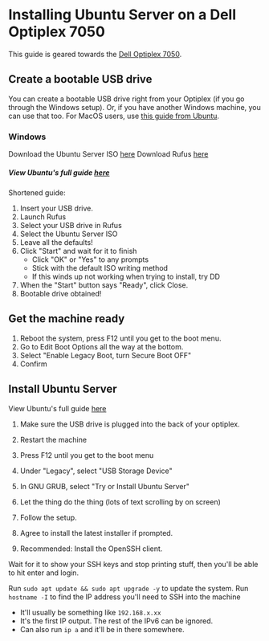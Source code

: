 

# Installing Ubuntu Server on a Dell Optiplex 7050

This guide is geared towards the [Dell Optiplex 7050](https://a.co/d/4cy2dJd).


## Create a bootable USB drive

You can create a bootable USB drive right from your Optiplex (if you go through the Windows setup).
Or, if you have another Windows machine, you can use that too.
For MacOS users, use [this guide from Ubuntu](https://ubuntu.com/tutorials/create-a-usb-stick-on-macos#1-overview).

### Windows
Download the Ubuntu Server ISO [here](https://ubuntu.com/download/server)
Download Rufus [here](https://rufus.ie/en/)

##### View Ubuntu's full guide [here](https://ubuntu.com/tutorials/create-a-usb-stick-on-windows#1-overview)

Shortened guide:
1. Insert your USB drive.
1. Launch Rufus
1. Select your USB drive in Rufus
1. Select the Ubuntu Server ISO 
1. Leave all the defaults!
1. Click "Start" and wait for it to finish
    * Click "OK" or "Yes" to any prompts
    * Stick with the default ISO writing method
    * If this winds up not working when trying to install, try DD
1. When the "Start" button says "Ready", click Close.
1. Bootable drive obtained!


## Get the machine ready
1. Reboot the system, press F12 until you get to the boot menu. 
1. Go to Edit Boot Options all the way at the bottom.
1. Select "Enable Legacy Boot, turn Secure Boot OFF"
1. Confirm

## Install Ubuntu Server

View Ubuntu's full guide [here](https://ubuntu.com/tutorials/install-ubuntu-server#1-overview)

1. Make sure the USB drive is plugged into the back of your optiplex.
1. Restart the machine
1. Press F12 until you get to the boot menu
1. Under "Legacy", select "USB Storage Device"
 
1. In GNU GRUB, select "Try or Install Ubuntu Server"
1. Let the thing do the thing (lots of text scrolling by on screen)
 
1. Follow the setup. 
1. Agree to install the latest installer if prompted.
1. Recommended: Install the OpenSSH client.

Wait for it to show your SSH keys and stop printing stuff, then you'll be able to hit enter and
login.

Run `sudo apt update && sudo apt upgrade -y` to update the system.
Run `hostname -I` to find the IP address you'll need to SSH into the machine
* It'll usually be something like `192.168.x.xx`
* It's the first IP output. The rest of the IPv6 can be ignored.
* Can also run `ip a` and it'll be in there somewhere.



